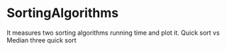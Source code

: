 # SortingAlgorithms
It measures two sorting algorithms running time and plot it. Quick sort vs Median three quick sort
